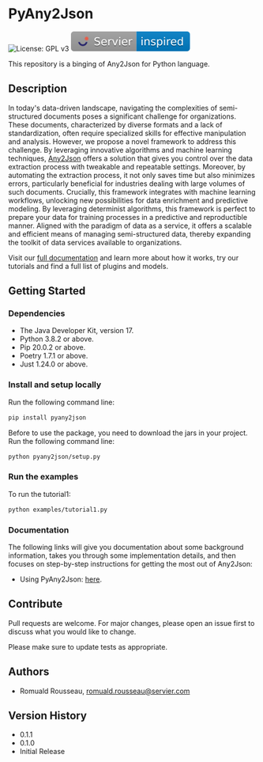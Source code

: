 # PyAny2Json

![License: GPL v3](https://img.shields.io/badge/License-GPLv3-blue.svg)
![Servier Inspired](https://raw.githubusercontent.com/servierhub/.github/main/badges/inspired.svg)

This repository is a binging of Any2Json for Python language.

## Description

In today's data-driven landscape, navigating the complexities of semi-structured documents poses a significant challenge
for organizations. These documents, characterized by diverse formats and a lack of standardization, often require
specialized skills for effective manipulation and analysis. However, we propose a novel framework to address this
challenge. By leveraging innovative algorithms and machine learning techniques, [Any2Json](https://github.com/RomualdRousseau/Any2Json)
offers a solution that gives you control over the data extraction process with tweakable and repeatable settings.
Moreover, by automating the extraction process, it not only saves time but also minimizes errors, particularly beneficial
for industries dealing with large volumes of such documents. Crucially, this framework integrates with machine learning workflows,
unlocking new possibilities for data enrichment and predictive modeling. By leveraging determinist algorithms, this framework is perfect
to prepare your data for training processes in a predictive and reproductible manner. Aligned with the paradigm of data as a service,
it offers a scalable and efficient means of managing semi-structured data, thereby expanding the toolkit of data services available
to organizations.

Visit our [full documentation](https://romualdrousseau.github.io/PyAny2Json/) and learn more about how it works, try our
tutorials and find a full list of plugins and models.

## Getting Started

### Dependencies

* The Java Developer Kit, version 17.
* Python 3.8.2 or above.
* Pip 20.0.2 or above.
* Poetry 1.7.1 or above.
* Just 1.24.0 or above.

### Install and setup locally

Run the following command line:

```bash
pip install pyany2json
```

Before to use the package, you need to download the jars in your project. Run the following command line:

```bash
python pyany2json/setup.py
```

### Run the examples

To run the tutorial1:

```bash
python examples/tutorial1.py
```

### Documentation

The following links will give you documentation about some background information, takes you through some implementation details,
and then focuses on step-by-step instructions for getting the most out of Any2Json:

* Using PyAny2Json: [here](https://romualdrousseau.github.io/PyAny2Json/).

## Contribute

Pull requests are welcome. For major changes, please open an issue first to discuss what you would like to change.

Please make sure to update tests as appropriate.

## Authors

* Romuald Rousseau, romuald.rousseau@servier.com

## Version History

* 0.1.1
* 0.1.0
* Initial Release